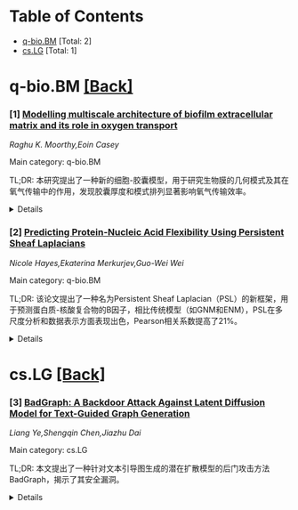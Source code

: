 <div id=toc></div>

# Table of Contents

- [q-bio.BM](#q-bio.BM) [Total: 2]
- [cs.LG](#cs.LG) [Total: 1]


<div id='q-bio.BM'></div>

# q-bio.BM [[Back]](#toc)

### [1] [Modelling multiscale architecture of biofilm extracellular matrix and its role in oxygen transport](https://arxiv.org/abs/2510.19947)
*Raghu K. Moorthy,Eoin Casey*

Main category: q-bio.BM

TL;DR: 本研究提出了一种新的细胞-胶囊模型，用于研究生物膜的几何模式及其在氧气传输中的作用，发现胶囊厚度和模式排列显著影响氧气传输效率。


<details>
  <summary>Details</summary>
Motivation: 已有数学模型假设生物膜基质是均匀的，忽略了细胞外空间的详细机制，本研究旨在填补这一空白。

Method: 采用细胞-胶囊方法，将细菌胶囊视为一个低扩散相，通过模型分析生物膜形态的几何模式及其对氧气传输的影响。

Result: 研究发现，厚胶囊/密集基质排列可减少局部氧气传输约70%。

Conclusion: 生物膜的胶囊结构作为‘串联阻力’屏障，显著影响氧气传输，这一发现可能推动关于早期生物膜发展中氧气限制的研究。

Abstract: The extracellular matrix of biofilms presents a dense and intricate
architecture. Numerous biophysical properties of the matrix surrounding
microbial cells contribute to the heterogeneity of biofilms and their functions
at the microscale. Previous mathematical models assume the matrix to be
homogeneous, often overlooking the need for a detailed mechanistic
understanding of the extracellular space. In this theoretical study, we
introduce a novel cell-capsule approach to investigate geometric patterns in
biofilm morphology and predict their role in oxygen transport. The thickness of
the capsule and the arrangement of cell-capsule patterns can influence matrix
heterogeneity, providing a clear picture of biofilm structure. By incorporating
the bacterial capsule as a distinct, low-diffusivity phase, our novel
cell-capsule model reveals that this architecture acts as a significant
'resistance-in-series' barrier. We found that a thick capsule/dense matrix
arrangement can reduce local oxygen transfer by approximately 70%, a
substantial drop that may give drive further research into oxygen limitations
during early stage biofilm development.

</details>


### [2] [Predicting Protein-Nucleic Acid Flexibility Using Persistent Sheaf Laplacians](https://arxiv.org/abs/2510.20788)
*Nicole Hayes,Ekaterina Merkurjev,Guo-Wei Wei*

Main category: q-bio.BM

TL;DR: 该论文提出了一种名为Persistent Sheaf Laplacian（PSL）的新框架，用于预测蛋白质-核酸复合物的B因子，相比传统模型（如GNM和ENM），PSL在多尺度分析和数据表示方面表现出色，Pearson相关系数提高了21%。


<details>
  <summary>Details</summary>
Motivation: 蛋白质-核酸复合物的灵活性对其结构和功能至关重要，但传统模型在捕捉多尺度相互作用方面表现不佳，尤其是在复杂的生物分子系统中。

Method: 论文采用PSL框架，结合多尺度分析、代数拓扑、组合拉普拉斯和层理论，通过其谐波和非谐波谱揭示数据拓扑不变量和形状演化。

Result: PSL在三种不同数据集上的性能优于GNM和mFRI，B因子预测的Pearson相关系数提高了21%。

Conclusion: PSL展示了在建模复杂生物分子相互作用方面的鲁棒性和适应性，未来可能在突变影响分析和药物设计等领域有广泛应用。

Abstract: Understanding the flexibility of protein-nucleic acid complexes, often
characterized by atomic B-factors, is essential for elucidating their
structure, dynamics, and functions, such as reactivity and allosteric pathways.
Traditional models such as Gaussian Network Models (GNM) and Elastic Network
Models (ENM) often fall short in capturing multiscale interactions, especially
in large or complex biomolecular systems. In this work, we apply the Persistent
Sheaf Laplacian (PSL) framework for the B-factor prediction of protein-nucleic
acid complexes. The PSL model integrates multiscale analysis, algebraic
topology, combinatoric Laplacians, and sheaf theory for data representation. It
reveals topological invariants in its harmonic spectra and captures the
homotopic shape evolution of data with its non-harmonic spectra. Its
localization enables accurate B-factor predictions. We benchmark our method on
three diverse datasets, including protein-RNA and nucleic-acid-only structures,
and demonstrate that PSL consistently outperforms existing models such as GNM
and multiscale FRI (mFRI), achieving up to a 21% improvement in Pearson
correlation coefficient for B-factor prediction. These results highlight the
robustness and adaptability of PSL in modeling complex biomolecular
interactions and suggest its potential utility in broader applications such as
mutation impact analysis and drug design.

</details>


<div id='cs.LG'></div>

# cs.LG [[Back]](#toc)

### [3] [BadGraph: A Backdoor Attack Against Latent Diffusion Model for Text-Guided Graph Generation](https://arxiv.org/abs/2510.20792)
*Liang Ye,Shengqin Chen,Jiazhu Dai*

Main category: cs.LG

TL;DR: 本文提出了一种针对文本引导图生成的潜在扩散模型的后门攻击方法BadGraph，揭示了其安全漏洞。


<details>
  <summary>Details</summary>
Motivation: 研究文本引导图生成中潜在扩散模型的后门漏洞，填补了现有研究的空白。

Method: 通过文本触发器毒害训练数据，在推理时植入后门，诱导攻击者指定的子图。

Result: 在四个数据集上验证了攻击的有效性（10%毒化率可达50%攻击成功率），且对正常样本影响小。

Conclusion: 揭示了文本引导图生成中的安全风险，强调了在该类扩散模型中防御后门攻击的必要性。

Abstract: The rapid progress of graph generation has raised new security concerns,
particularly regarding backdoor vulnerabilities. While prior work has explored
backdoor attacks in image diffusion and unconditional graph generation,
conditional, especially text-guided graph generation remains largely
unexamined. This paper proposes BadGraph, a backdoor attack method targeting
latent diffusion models for text-guided graph generation. BadGraph leverages
textual triggers to poison training data, covertly implanting backdoors that
induce attacker-specified subgraphs during inference when triggers appear,
while preserving normal performance on clean inputs. Extensive experiments on
four benchmark datasets (PubChem, ChEBI-20, PCDes, MoMu) demonstrate the
effectiveness and stealth of the attack: less than 10% poisoning rate can
achieves 50% attack success rate, while 24% suffices for over 80% success rate,
with negligible performance degradation on benign samples. Ablation studies
further reveal that the backdoor is implanted during VAE and diffusion training
rather than pretraining. These findings reveal the security vulnerabilities in
latent diffusion models of text-guided graph generation, highlight the serious
risks in models' applications such as drug discovery and underscore the need
for robust defenses against the backdoor attack in such diffusion models.

</details>
